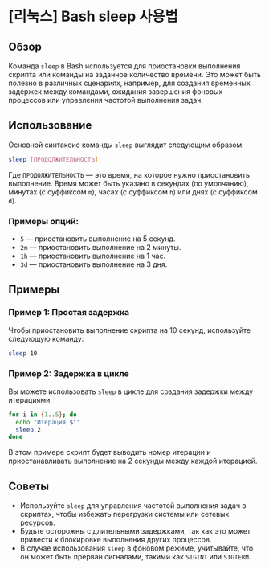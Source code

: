 # [리눅스] Bash sleep 사용법

## Обзор
Команда `sleep` в Bash используется для приостановки выполнения скрипта или команды на заданное количество времени. Это может быть полезно в различных сценариях, например, для создания временных задержек между командами, ожидания завершения фоновых процессов или управления частотой выполнения задач.

## Использование
Основной синтаксис команды `sleep` выглядит следующим образом:

```bash
sleep [ПРОДОЛЖИТЕЛЬНОСТЬ]
```

Где `ПРОДОЛЖИТЕЛЬНОСТЬ` — это время, на которое нужно приостановить выполнение. Время может быть указано в секундах (по умолчанию), минутах (с суффиксом `m`), часах (с суффиксом `h`) или днях (с суффиксом `d`).

### Примеры опций:
- `5` — приостановить выполнение на 5 секунд.
- `2m` — приостановить выполнение на 2 минуты.
- `1h` — приостановить выполнение на 1 час.
- `3d` — приостановить выполнение на 3 дня.

## Примеры
### Пример 1: Простая задержка
Чтобы приостановить выполнение скрипта на 10 секунд, используйте следующую команду:

```bash
sleep 10
```

### Пример 2: Задержка в цикле
Вы можете использовать `sleep` в цикле для создания задержки между итерациями:

```bash
for i in {1..5}; do
  echo "Итерация $i"
  sleep 2
done
```

В этом примере скрипт будет выводить номер итерации и приостанавливать выполнение на 2 секунды между каждой итерацией.

## Советы
- Используйте `sleep` для управления частотой выполнения задач в скриптах, чтобы избежать перегрузки системы или сетевых ресурсов.
- Будьте осторожны с длительными задержками, так как это может привести к блокировке выполнения других процессов.
- В случае использования `sleep` в фоновом режиме, учитывайте, что он может быть прерван сигналами, такими как `SIGINT` или `SIGTERM`.